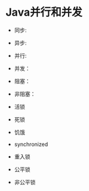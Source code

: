 # Java并行和并发 #

- 同步:
- 异步:

- 并行:
- 并发：

- 阻塞：
- 非阻塞：



- 活锁
- 死锁
- 饥饿

- synchronized
- 重入锁


- 公平锁
- 非公平锁